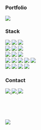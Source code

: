 <div>
  <h3> Portfolio </h3>
  <a href="#">
    <img src="https://img.shields.io/badge/Portfolio-61DAFB?style=flat-square&logo=react&logoColor=white"/> <!-- portfolio -->
  </a>
  
  <h3> Stack </h3>
  <img src="https://img.shields.io/badge/HTML5-E34F26?style=flat-square&logo=html5&logoColor=white"/> <!-- html5 --> 
  <img src="https://img.shields.io/badge/CSS3-1572B6?style=flat-square&logo=css3&logoColor=white"/> <!-- css3 --> 
  <img src="https://img.shields.io/badge/JavaScript-F7DF1E?style=flat-square&logo=javascript&logoColor=white"/> <!-- javascript -->
  <br>
  <img src="https://img.shields.io/badge/jQuery-0769AD?style=flat-square&logo=jQuery&logoColor=white"/> <!-- jquery -->
  <img src="https://img.shields.io/badge/Bootstrap-7952B3?style=flat-square&logo=bootstrap&logoColor=white"/> <!-- bootstrap -->
  <img src="https://img.shields.io/badge/Ajax-0769AD?style=flat-square&logo=jQuery&logoColor=white"/> <!-- ajax -->
  <br>
  <img src="https://img.shields.io/badge/React-61DAFB?style=flat-square&logo=react&logoColor=white"/> <!-- react -->
  <img src="https://img.shields.io/badge/Redux-764ABC?style=flat-square&logo=redux&logoColor=white"/> <!-- redux -->
  <img src="https://img.shields.io/badge/Axios-0769AD?style=flat-square&logo=jQuery&logoColor=white"/> <!-- axios -->
  <!-- <img src="https://img.shields.io/badge/TypeScript-3178C6?style=flat-square&logo=typescript&logoColor=white"/> <!-- typescript -->
  <!-- <img src="https://img.shields.io/badge/Photoshop-31A8FF?style=flat-square&logo=adobephotoshop&logoColor=white"/> <!-- photoshop -->
  <br>
  <img src="https://img.shields.io/badge/Github-181717?style=flat-square&logo=github&logoColor=white"/> <!-- github --> 
  <img src="https://img.shields.io/badge/GitLab-FCA121?style=flat-square&logo=gitlab&logoColor=white"/> <!-- gitlab --> 
  <img src="https://img.shields.io/badge/Notion-000000?style=flat-square&logo=notion&logoColor=white"/> <!-- notion --> 
  <img src="https://img.shields.io/badge/Slack-4A154B?style=flat-square&logo=slack&logoColor=white"/> <!-- slack -->
  <img src="https://img.shields.io/badge/Asana-273347?style=flat-square&logo=asana&logoColor=white"/> <!-- asana -->
  <br>
  <img src="https://img.shields.io/badge/VSCode-007ACC?style=flat-square&logo=visualstudiocode&logoColor=white"/> <!-- vscode --> 
  <img src="https://img.shields.io/badge/Eclipse-2C2255?style=flat-square&logo=eclipse&logoColor=white"/> <!-- eclipse -->
  <img src="https://img.shields.io/badge/Windows-0078D6?style=flat-square&logo=windows&logoColor=white"/> <!-- window --> 
  <img src="https://img.shields.io/badge/macOS-000000?style=flat-square&logo=macos&logoColor=white"/> <!-- mac --> 

  <h3> Contact </h3>
  <a href="https://baby-coder.tistory.com">
    <img src="https://img.shields.io/badge/Tistory-FFCD00?style=flat-square&logo=kakao&logoColor=white&link=https://baby-coder.tistory.com/"/>
  </a>
  <a href="https://www.instagram.com/tmdwjs/">
    <img src="https://img.shields.io/badge/Instagram-E4405F?style=flat-square&logo=instagram&logoColor=white&link=https://www.instagram.com/tmdwjs/"/>
  </a>
  <a href="https://mail.naver.com/write">
    <img src="https://img.shields.io/badge/Email-03C75A?style=flat-square&logo=naver&logoColor=white&link=https://mail.naver.com/write"/>
  </a>
  
  <br><br><br>
  
  <a href="https://hits.seeyoufarm.com"> <!-- 방문수 -->
    <img src="https://hits.seeyoufarm.com/api/count/incr/badge.svg?url=https%3A%2F%2Fgithub.com%2FBaikSeungJeon&count_bg=%2379C83D&title_bg=%23555555&icon=&icon_color=%23E7E7E7&title=hits&edge_flat=false"/>
  </a>
</div>
